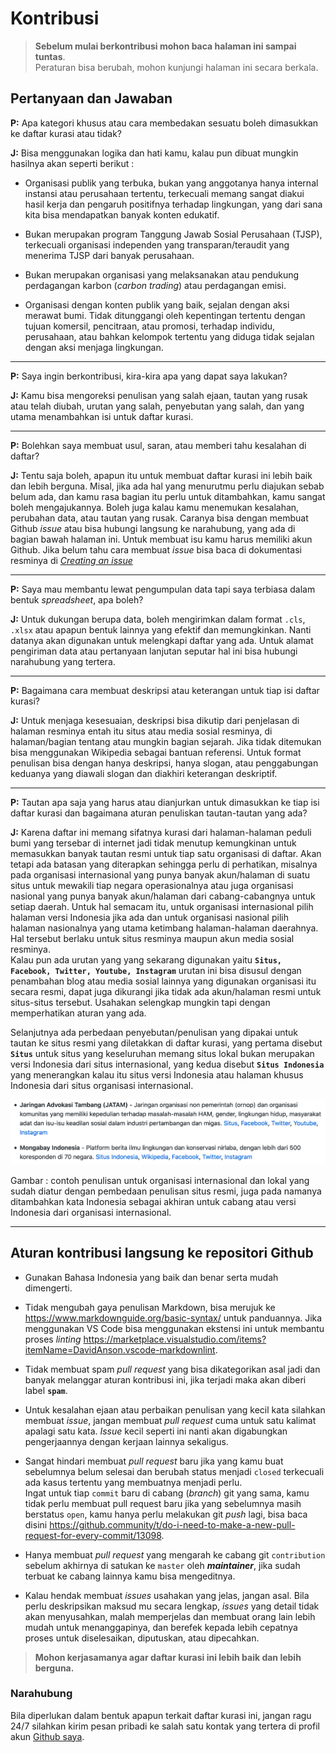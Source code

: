 # Kontribusi

>**Sebelum mulai berkontribusi mohon baca halaman ini sampai tuntas**.  
Peraturan bisa berubah, mohon kunjungi halaman ini secara berkala.

## Pertanyaan dan Jawaban

**P:** Apa kategori khusus atau cara membedakan sesuatu boleh dimasukkan ke daftar kurasi atau tidak?

**J:** Bisa menggunakan logika dan hati kamu, kalau pun dibuat mungkin hasilnya akan seperti berikut :

- Organisasi publik yang terbuka, bukan yang anggotanya hanya internal instansi atau perusahaan tertentu, terkecuali memang sangat diakui hasil kerja dan pengaruh positifnya terhadap lingkungan, yang dari sana kita bisa mendapatkan banyak konten edukatif.

- Bukan merupakan program Tanggung Jawab Sosial Perusahaan (TJSP), terkecuali organisasi independen yang transparan/teraudit yang menerima TJSP dari banyak perusahaan.

- Bukan merupakan organisasi yang melaksanakan atau pendukung perdagangan karbon (*carbon trading*) atau perdagangan emisi.

- Organisasi dengan konten publik yang baik, sejalan dengan aksi merawat bumi. Tidak ditunggangi oleh kepentingan tertentu dengan tujuan komersil, pencitraan, atau promosi, terhadap individu, perusahaan, atau bahkan kelompok tertentu yang diduga tidak sejalan dengan aksi menjaga lingkungan.

---

**P:** Saya ingin berkontribusi, kira-kira apa yang dapat saya lakukan?

**J:** Kamu bisa mengoreksi penulisan yang salah ejaan, tautan yang rusak atau telah diubah, urutan yang salah, penyebutan yang salah, dan yang utama menambahkan isi untuk daftar kurasi.

---

**P:** Bolehkan saya membuat usul, saran, atau memberi tahu kesalahan di daftar?

**J:** Tentu saja boleh, apapun itu untuk membuat daftar kurasi ini lebih baik dan lebih berguna. Misal, jika ada hal yang menurutmu perlu diajukan sebab belum ada, dan kamu rasa bagian itu perlu untuk ditambahkan, kamu sangat boleh mengajukannya. Boleh juga kalau kamu menemukan kesalahan, perubahan data, atau tautan yang rusak. Caranya bisa dengan membuat Github *issue* atau bisa hubungi langsung ke narahubung, yang ada di bagian bawah halaman ini. Untuk membuat isu kamu harus memiliki akun Github. Jika belum tahu cara membuat *issue* bisa baca di dokumentasi resminya di [*Creating an issue*](https://docs.github.com/en/free-pro-team@latest/github/managing-your-work-on-github/creating-an-issue)

---

**P:** Saya mau membantu lewat pengumpulan data tapi saya terbiasa dalam bentuk *spreadsheet*, apa boleh?

**J:** Untuk dukungan berupa data, boleh mengirimkan dalam format `.cls`, `.xlsx` atau apapun bentuk lainnya yang efektif dan memungkinkan. Nanti datanya akan digunakan untuk melengkapi daftar yang ada. Untuk alamat pengiriman data atau pertanyaan lanjutan seputar hal ini bisa hubungi narahubung yang tertera.

---

**P:** Bagaimana cara membuat deskripsi atau keterangan untuk tiap isi daftar kurasi?

**J:** Untuk menjaga kesesuaian, deskripsi bisa dikutip dari penjelasan di halaman resminya entah itu situs atau media sosial resminya, di halaman/bagian tentang atau mungkin bagian sejarah. Jika tidak ditemukan bisa menggunakan Wikipedia sebagai bantuan referensi. Untuk format penulisan bisa dengan hanya deskripsi, hanya slogan, atau penggabungan keduanya yang diawali slogan dan diakhiri keterangan deskriptif.

---

**P:** Tautan apa saja yang harus atau dianjurkan untuk dimasukkan ke tiap isi daftar kurasi dan bagaimana aturan penuliskan tautan-tautan yang ada?

**J:** Karena daftar ini memang sifatnya kurasi dari halaman-halaman peduli bumi yang tersebar di internet jadi tidak menutup kemungkinan untuk memasukkan banyak tautan resmi untuk tiap satu organisasi di daftar. Akan tetapi ada batasan yang diterapkan sehingga perlu di perhatikan, misalnya pada organisasi internasional yang punya banyak akun/halaman di suatu situs untuk mewakili tiap negara operasionalnya atau juga organisasi nasional yang punya banyak akun/halaman dari cabang-cabangnya untuk setiap daerah. Untuk hal semacam itu, untuk organisasi internasional pilih halaman versi Indonesia jika ada dan untuk organisasi nasional pilih halaman nasionalnya yang utama ketimbang halaman-halaman daerahnya. Hal tersebut berlaku untuk situs resminya maupun akun media sosial resminya.  
Kalau pun ada urutan yang yang sekarang digunakan yaitu **`Situs, Facebook, Twitter, Youtube, Instagram`** urutan ini bisa disusul dengan penambahan blog atau media sosial lainnya yang digunakan organisasi itu secara resmi, dapat juga dikurangi jika tidak ada akun/halaman resmi untuk situs-situs tersebut. Usahakan selengkap mungkin tapi dengan memperhatikan aturan yang ada.

Selanjutnya ada perbedaan penyebutan/penulisan yang dipakai untuk tautan ke situs resmi yang diletakkan di daftar kurasi, yang pertama disebut **`Situs`** untuk situs yang keseluruhan memang situs lokal bukan merupakan versi Indonesia dari situs internasional, yang kedua disebut **`Situs Indonesia`** yang menerangkan kalau itu situs versi Indonesia atau halaman khusus Indonesia dari situs organisasi internasional.

![Aturan penulisan organisasi lokal dan internasional](./assets/aturan-penulisan-nama-desripsi-dan-tautan-organisasi.png "Contoh penulisan nama organisasi, deskripsi dan tautan resmi.")

Gambar : contoh penulisan untuk organisasi internasional dan lokal yang sudah diatur dengan pembedaan penulisan situs resmi, juga pada namanya ditambahkan kata Indonesia sebagai akhiran untuk cabang atau versi Indonesia dari organisasi internasional.

---

## Aturan kontribusi langsung ke repositori Github

- Gunakan Bahasa Indonesia yang baik dan benar serta mudah dimengerti.

- Tidak mengubah gaya penulisan Markdown,  bisa merujuk ke <https://www.markdownguide.org/basic-syntax/> untuk panduannya. Jika menggunakan VS Code bisa menggunakan ekstensi ini untuk membantu proses *linting* <https://marketplace.visualstudio.com/items?itemName=DavidAnson.vscode-markdownlint>.

- Tidak membuat spam *pull request* yang bisa dikategorikan asal jadi dan banyak melanggar aturan kontribusi ini, jika terjadi maka akan diberi label **`spam`**.

- Untuk kesalahan ejaan atau perbaikan penulisan yang kecil kata silahkan membuat *issue*, jangan membuat *pull request* cuma untuk satu kalimat apalagi satu kata. *Issue* kecil seperti ini nanti akan digabungkan pengerjaannya dengan kerjaan lainnya sekaligus.

- Sangat hindari membuat *pull request* baru jika yang kamu buat sebelumnya belum selesai dan berubah status menjadi `closed` terkecuali ada kasus tertentu yang membuatnya menjadi perlu.  
Ingat untuk tiap `commit` baru di cabang (*branch*) git yang sama, kamu tidak perlu membuat pull request baru jika yang sebelumnya masih berstatus `open`, kamu hanya perlu melakukan git *push* lagi, bisa baca disini <https://github.community/t/do-i-need-to-make-a-new-pull-request-for-every-commit/13098>.

- Hanya membuat *pull request* yang mengarah ke cabang git `contribution` sebelum akhirnya di satukan ke `master` oleh ***maintainer***, jika sudah terbuat ke cabang lainnya kamu bisa mengeditnya.

- Kalau hendak membuat *issues* usahakan yang jelas, jangan asal. Bila perlu deskripsikan maksud mu secara lengkap, *issues* yang detail tidak akan menyusahkan, malah memperjelas dan membuat orang lain lebih mudah untuk menanggapinya, dan berefek kepada lebih cepatnya proses untuk diselesaikan, diputuskan, atau dipecahkan.

>**Mohon kerjasamanya agar daftar kurasi ini lebih baik dan lebih berguna.**

### Narahubung

Bila diperlukan dalam bentuk apapun terkait daftar kurasi ini, jangan ragu 24/7 silahkan kirim pesan pribadi ke salah satu kontak yang tertera di profil akun [Github saya](https://github.com/hafizkurniaaji).

